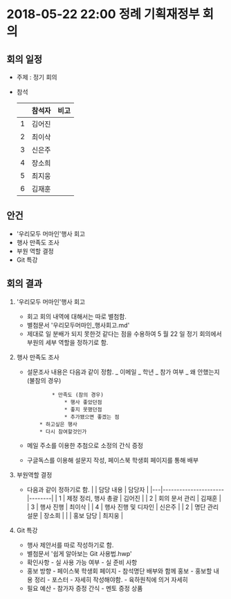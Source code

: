 # 2018-05-22 22:00 정례 기획재정부 회의

## 회의 일정

-   주제 : 정기 회의
-   참석

    |     | 참석자 | 비고 |
    | --- | ------ | ---- |
    | 1   | 김어진 |      |
    | 2   | 최이삭 |      |
    | 3   | 신은주 |      |
    | 4   | 장소희 |      |
    | 5   | 최지웅 |      |
    | 6   | 김재훈 |      |

## 안건

-   '우리모두 머마인'행사 회고
-   행사 만족도 조사
-   부원 역할 결정
-   Git 특강

## 회의 결과

1.  '우리모두 머마인'행사 회고

    -   회고 회의 내역에 대해서는 따로 별첨함.
    -   별첨문서 '우리모두머마인\_행사회고.md'
    -   제대로 일 분배가 되지 못한것 같다는 점을 수용하여 5 월 22 일 정기 회의에서 부원의 세부 역할을 정하기로 함.

1.  행사 만족도 조사

    -   설문조사 내용은 다음과 같이 정함.
        _ 이메일
        _ 학년
        _ 참가 여부
        _ 왜 안했는지 (불참의 경우)

            		* 만족도 (참의 경우)
            			* 행사 좋았던점
            			* 좋지 못했던점
            			* 추가됐으면 좋겠는 점
            	* 하고싶은 행사
            	* 다시 참여할것인가

    -   메일 주소를 이용한 추첨으로 소정의 간식 증정
    -   구글독스를 이용해 설문지 작성, 페이스북 학생회 페이지를 통해 배부

1.  부원역할 결정

    -   다음과 같이 정하기로 함.
        | | 담당 내용 | 담당자 |
        |---|----------------------|--------|
        | 1 | 제정 정리, 행사 총괄 | 김어진 |
        | 2 | 회의 문서 관리 | 김재훈 |
        | 3 | 행사 진행 | 최이삭 |
        | 4 | 행사 진행 및 디자인 | 신은주 |
        | 2 | 명단 관리 설문 | 장소희 |
        | | 홍보 담당 | 최지웅 |

1.  Git 특강
    -   행사 제안서를 따로 작성하기로 함.
    -   별첨문서 '쉽게 알아보는 Git 사용법.hwp'
    -   확인사항 - 실 사용 가능 여부 - 실 준비 사항
    -   홍보 방향 - 페이스북 학생회 페이지 - 참석명단 배부와 함께 홍보 - 홍보할 내용 정리 - 포스터 - 자세히 작성해야함. - 육하원칙에 의거 자세히
    -   필요 예산 - 참가자 증정 간식 - 멘토 증정 상품
